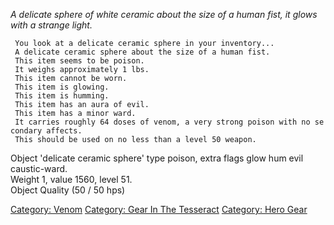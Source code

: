 *A delicate sphere of white ceramic about the size of a human fist, it
glows with a strange light.*

` You look at a delicate ceramic sphere in your inventory...`  
` A delicate ceramic sphere about the size of a human fist.`  
` This item seems to be poison.`  
` It weighs approximately 1 lbs.`  
` This item cannot be worn.`  
` This item is glowing.`  
` This item is humming.`  
` This item has an aura of evil.`  
` This item has a minor ward.`  
` It carries roughly 64 doses of venom, a very strong poison with no secondary affects.`  
` This should be used on no less than a level 50 weapon.`

Object 'delicate ceramic sphere' type poison, extra flags glow hum evil
caustic-ward.  
Weight 1, value 1560, level 51.  
Object Quality (50 / 50 hps)

[Category: Venom](Category:_Venom "wikilink") [Category: Gear In The
Tesseract](Category:_Gear_In_The_Tesseract "wikilink") [Category: Hero
Gear](Category:_Hero_Gear "wikilink")
